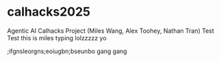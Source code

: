 # calhacks2025
Agentic AI Calhacks Project (Miles Wang, Alex Toohey, Nathan Tran)
Test Test 
this is miles typing lolzzzzz
yo 

;ifgnsleorgns;eoiugbn;bseunbo
gang gang

